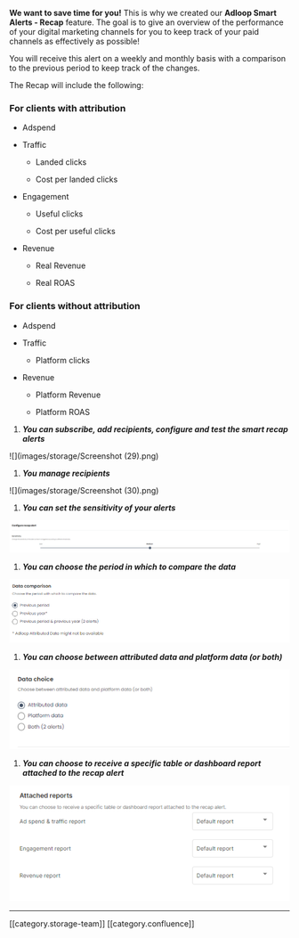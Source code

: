  **We want to save time for you!** This is why we created our  **Adloop Smart Alerts - Recap**  feature. The goal is to give an overview of the performance of your digital marketing channels for you to keep track of your paid channels as effectively as possible!

You will receive this alert on a weekly and monthly basis with a comparison to the previous period to keep track of the changes.

The Recap will include the following:


### For clients with attribution

* Adspend


* Traffic


    * Landed clicks


    * Cost per landed clicks



    
* Engagement


    * Useful clicks


    * Cost per useful clicks



    
* Revenue


    * Real Revenue


    * Real ROAS



    


### For clients without attribution

* Adspend


* Traffic


    * Platform clicks



    
* Revenue


    * Platform Revenue


    * Platform ROAS



    




1.  **_You can subscribe, add recipients, configure and test the smart recap alerts_** 



![](images/storage/Screenshot (29).png)
1.  **_You manage recipients_** 



![](images/storage/Screenshot (30).png)
1.  **_You can set the sensitivity of your alerts_** 



![](images/storage/image-20231009-125843.png)


1.  **_You can choose the period in which to compare the data_** 



![](images/storage/image-20231009-125906.png)
1.  **_You can choose between attributed data and platform data (or both)_** 

![](images/storage/image-20231009-130025.png)


1.  **_You can choose to receive a specific table or dashboard report attached to the recap alert_** 



![](images/storage/image-20230801-101007.png)



*****

[[category.storage-team]] 
[[category.confluence]] 
